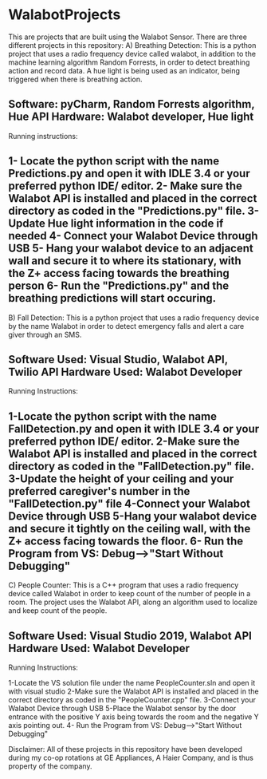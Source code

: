 # WalabotProjects
This are projects that are built using the Walabot Sensor. 
There are three different projects in this repository: 
A) Breathing Detection: This is a python project that uses a radio frequency device called walabot, in addition to the machine learning algorithm Random Forrests,
  in order to detect breathing action and record data. A hue light is being used as an indicator,  being triggered when there is breathing action.

  Software: pyCharm, Random Forrests algorithm, Hue API
  Hardware: Walabot developer, Hue light 
  ------------------------------------------------------------------------
  
  Running instructions:

  1- Locate the python script with the name Predictions.py and open it with IDLE 3.4 or your preferred python IDE/ editor.
  2- Make sure the Walabot API is installed and placed in the correct directory as coded in the "Predictions.py" file.
  3- Update Hue light information in the code if needed
  4- Connect your Walabot Device through USB
  5- Hang your walabot device to an adjacent wall and secure it to where its stationary, with the Z+ access facing towards the breathing person
  6- Run the "Predictions.py" and the breathing predictions will start occuring.
------------------------------------------------------------------------------
B) Fall Detection: This is a python project that uses a radio frequency device by the name Walabot in order to detect emergency falls and alert a care giver
  through an SMS.

  Software Used: Visual Studio, Walabot API, Twilio API
  Hardware Used: Walabot Developer
  ------------------------------------------------------------------------------------------------------------

  Running Instructions:

  1-Locate the python script with the name FallDetection.py and open it with IDLE 3.4 or your preferred python IDE/ editor.
  2-Make sure the Walabot API is installed and placed in the correct directory as coded in the "FallDetection.py" file.
  3-Update the height of your ceiling and your preferred caregiver's number in the "FallDetection.py" file
  4-Connect your Walabot Device through USB
  5-Hang your walabot device and secure it tightly on the ceiling wall, with the Z+ access facing towards the floor. 
  6- Run the Program from VS: Debug-->"Start Without Debugging"
--------------------------------------------------------------------------------------------------------------
C) People Counter: This is a C++ program that uses a radio frequency device called Walabot in order to keep count of the number of people in a room.
  The project uses the Walabot API, along an algorithm used to localize and keep count of the people. 
  
  Software Used: Visual Studio 2019, Walabot API
  Hardware Used: Walabot Developer 
  --------------------------------------------------------------------------------------------
  
  Running Instructions:

  1-Locate the VS solution file under the name PeopleCounter.sln and open it with visual studio
  2-Make sure the Walabot API is installed and placed in the correct directory as coded in the "PeopleCounter.cpp" file.
  3-Connect your Walabot Device through USB
  5-Place the Walabot sensor by the door entrance with the positive Y axis being towards the room and the negative Y axis pointing out.
  4- Run the Program from VS: Debug-->"Start Without Debugging"


Disclaimer: All of these projects in this repository have been developed during my co-op rotations at GE Appliances, A Haier 
Company, and is thus property of the company. 
